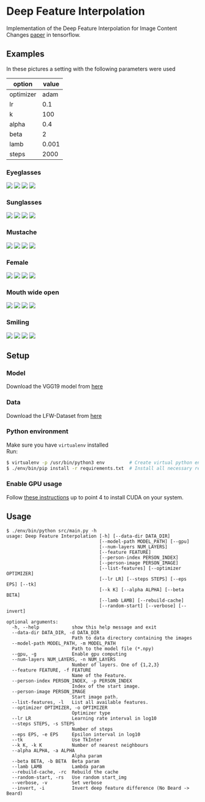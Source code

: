 # Deep Feature Interpolation
Implementation of the Deep Feature Interpolation for Image Content Changes [paper](https://arxiv.org/abs/1611.05507) in tensorflow.

## Examples
In these pictures a setting with the following parameters were used

| option | value |
| ------ | ----- |
|optimizer | adam |
|lr | 0.1 |
|k | 100 |
|alpha | 0.4 |
|beta | 2 |
|lamb | 0.001 |
|steps | 2000 |

### Eyeglasses
![](./outputs/eyeglasses_alpha0.4_k100/Berlusconi.png)
![](./outputs/eyeglasses_alpha0.4_k100/Trump.png)
![](./outputs/eyeglasses_alpha0.4_k100/Schroeder.png)
![](./outputs/eyeglasses_alpha0.4_k100/Bush.png)

### Sunglasses
![](./outputs/sunglasses_alpha0.4_k100/Berlusconi.png)
![](./outputs/sunglasses_alpha0.4_k100/Trump.png)
![](./outputs/sunglasses_alpha0.4_k100/Schroeder.png)
![](./outputs/sunglasses_alpha0.4_k100/Bush.png)

### Mustache
![](./outputs/mustache_alpha0.4_k100/Berlusconi.png)
![](./outputs/mustache_alpha0.4_k100/Trump.png)
![](./outputs/mustache_alpha0.4_k100/Schroeder.png)
![](./outputs/mustache_alpha0.4_k100/Bush.png)

### Female
![](./outputs/female_alpha0.4_k100/Berlusconi.png)
![](./outputs/female_alpha0.4_k100/Trump.png)
![](./outputs/female_alpha0.4_k100/Schroeder.png)
![](./outputs/female_alpha0.4_k100/Bush.png)

### Mouth wide open
![](./outputs/mouth_open_alpha0.4_k100/Berlusconi.png)
![](./outputs/mouth_open_alpha0.4_k100/Trump.png)
![](./outputs/mouth_open_alpha0.4_k100/Schroeder.png)
![](./outputs/mouth_open_alpha0.4_k100/Bush.png)

### Smiling
![](./outputs/smiling_alpha0.4_k100/Berlusconi.png)
![](./outputs/smiling_alpha0.4_k100/Trump.png)
![](./outputs/smiling_alpha0.4_k100/Schroeder.png)
![](./outputs/smiling_alpha0.4_k100/Bush.png)



## Setup
### Model
Download the VGG19 model from [here](https://mega.nz/#!xZ8glS6J!MAnE91ND_WyfZ_8mvkuSa2YcA7q-1ehfSm-Q1fxOvvs)

### Data
Download the LFW-Dataset from [here](http://vis-www.cs.umass.edu/lfw/lfw-deepfunneled.tgz)

### Python environment
Make sure you have `virtualenv` installed  
Run:
```bash
$ virtualenv -p /usr/bin/python3 env         # Create virtual python environment
$ ./env/bin/pip install -r requirements.txt  # Install all necessary requirements
```

### Enable GPU usage
Follow [these instructions](http://www.computervisionbytecnalia.com/es/2016/06/deep-learning-development-setup-for-ubuntu-16-04-xenial/) up to point 4 to install CUDA on your system.

## Usage
```
$ ./env/bin/python src/main.py -h
usage: Deep Feature Interpolation [-h] [--data-dir DATA_DIR]
                                  [--model-path MODEL_PATH] [--gpu]
                                  [--num-layers NUM_LAYERS]
                                  [--feature FEATURE]
                                  [--person-index PERSON_INDEX]
                                  [--person-image PERSON_IMAGE]
                                  [--list-features] [--optimizer OPTIMIZER]
                                  [--lr LR] [--steps STEPS] [--eps EPS] [--tk]
                                  [--k K] [--alpha ALPHA] [--beta BETA]
                                  [--lamb LAMB] [--rebuild-cache]
                                  [--random-start] [--verbose] [--invert]

optional arguments:
  -h, --help            show this help message and exit
  --data-dir DATA_DIR, -d DATA_DIR
                        Path to data directory containing the images
  --model-path MODEL_PATH, -m MODEL_PATH
                        Path to the model file (*.npy)
  --gpu, -g             Enable gpu computing
  --num-layers NUM_LAYERS, -n NUM_LAYERS
                        Number of layers. One of {1,2,3}
  --feature FEATURE, -f FEATURE
                        Name of the Feature.
  --person-index PERSON_INDEX, -p PERSON_INDEX
                        Index of the start image.
  --person-image PERSON_IMAGE
                        Start image path.
  --list-features, -l   List all available features.
  --optimizer OPTIMIZER, -o OPTIMIZER
                        Optimizer type
  --lr LR               Learning rate interval in log10
  --steps STEPS, -s STEPS
                        Number of steps
  --eps EPS, -e EPS     Epsilon interval in log10
  --tk                  Use TkInter
  --k K, -k K           Number of nearest neighbours
  --alpha ALPHA, -a ALPHA
                        Alpha param
  --beta BETA, -b BETA  Beta param
  --lamb LAMB           Lambda param
  --rebuild-cache, -rc  Rebuild the cache
  --random-start, -rs   Use random start_img
  --verbose, -v         Set verbose
  --invert, -i          Invert deep feature difference (No Beard -> Beard)
```
